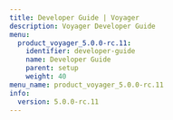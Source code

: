 ```yaml
---
title: Developer Guide | Voyager
description: Voyager Developer Guide
menu:
  product_voyager_5.0.0-rc.11:
    identifier: developer-guide
    name: Developer Guide
    parent: setup
    weight: 40
menu_name: product_voyager_5.0.0-rc.11
info:
  version: 5.0.0-rc.11
---
```


